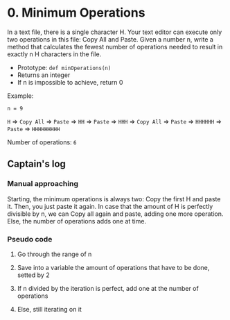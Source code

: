 # 0. Minimum Operations

In a text file, there is a single character H. Your text editor can execute only two operations in this file: Copy All and Paste. Given a number n, write a method that calculates the fewest number of operations needed to result in exactly n H characters in the file.

* Prototype: ```def minOperations(n)```
* Returns an integer
* If n is impossible to achieve, return 0

Example:

```n = 9```

```H``` => ```Copy All``` => ```Paste``` => ```HH``` => ```Paste``` => ```HHH``` => ```Copy All``` => ```Paste``` => ```HHHHHH``` => ```Paste``` => ```HHHHHHHHH```

Number of operations: ```6```

## Captain's log

### Manual approaching

Starting, the minimum operations is always two: Copy the first H and paste it.
Then, you just paste it again. In case that the amount of H is perfectly divisible by n, we can Copy all again and paste, adding one more operation. Else, the number of operations adds one at time.

### Pseudo code

1. Go through the range of n

2. Save into a variable the amount of operations that have to be done, setted by 2

3. If n divided by the iteration is perfect, add one at the number of operations

4. Else, still iterating on it
